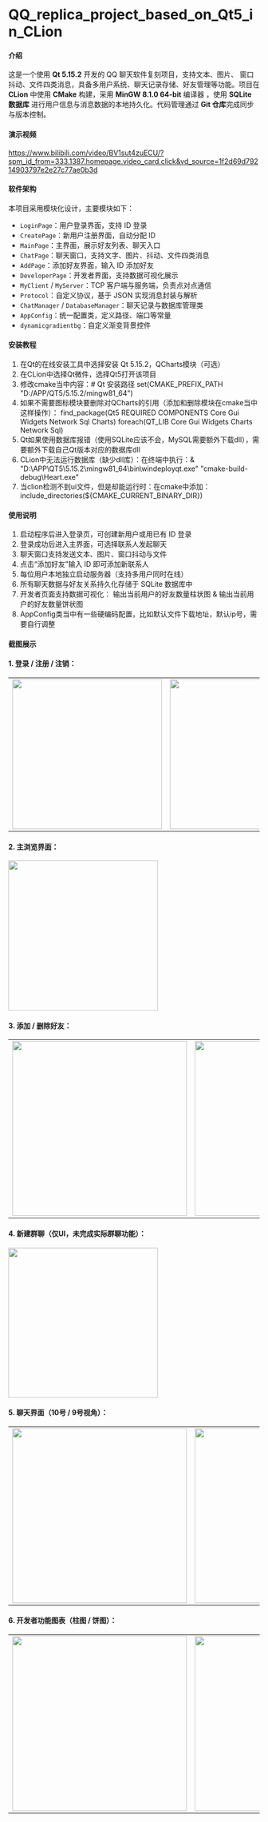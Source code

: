 # QQ_replica_project_based_on_Qt5_in_CLion

#### 介绍
这是一个使用 **Qt 5.15.2** 开发的 QQ 聊天软件复刻项目，支持文本、图片、
窗口抖动、文件四类消息，具备多用户系统、聊天记录存储、好友管理等功能。项目在
**CLion** 中使用 **CMake** 构建，采用 **MinGW 8.1.0 64-bit** 编译器
，使用 **SQLite 数据库** 进行用户信息与消息数据的本地持久化。代码管理通过
**Git 仓库**完成同步与版本控制。

#### 演示视频
https://www.bilibili.com/video/BV1sut4zuECU/?spm_id_from=333.1387.homepage.video_card.click&vd_source=1f2d69d79214903797e2e27c77ae0b3d

#### 软件架构
本项目采用模块化设计，主要模块如下：

- `LoginPage`：用户登录界面，支持 ID 登录
- `CreatePage`：新用户注册界面，自动分配 ID
- `MainPage`：主界面，展示好友列表、聊天入口
- `ChatPage`：聊天窗口，支持文字、图片、抖动、文件四类消息
- `AddPage`：添加好友界面，输入 ID 添加好友
- `DeveloperPage`：开发者界面，支持数据可视化展示
- `MyClient` / `MyServer`：TCP 客户端与服务端，负责点对点通信
- `Protocol`：自定义协议，基于 JSON 实现消息封装与解析
- `ChatManager` / `DatabaseManager`：聊天记录与数据库管理类
- `AppConfig`：统一配置类，定义路径、端口等常量
- `dynamicgradientbg`：自定义渐变背景控件



#### 安装教程

1. 在Qt的在线安装工具中选择安装 Qt 5.15.2，QCharts模块（可选）
2. 在CLion中选择Qt微件，选择Qt5打开该项目
3. 修改cmake当中内容：# Qt 安装路径  set(CMAKE_PREFIX_PATH "D:/APP/QT5/5.15.2/mingw81_64")
4. 如果不需要图标模块要删除对QCharts的引用（添加和删除模块在cmake当中这样操作）：
   find_package(Qt5 REQUIRED COMPONENTS Core Gui Widgets Network Sql Charts)
   foreach(QT_LIB Core Gui Widgets Charts Network Sql)
5. Qt如果使用数据库报错（使用SQLite应该不会，MySQL需要额外下载dll），需要额外下载自己Qt版本对应的数据库dll
6. CLion中无法运行数据库（缺少dll库）：在终端中执行：& "D:\APP\QT5\5.15.2\mingw81_64\bin\windeployqt.exe" "cmake-build-debug\Heart.exe"
7. 当clion检测不到ui文件，但是却能运行时：在cmake中添加：include_directories(${CMAKE_CURRENT_BINARY_DIR})

#### 使用说明

1.  启动程序后进入登录页，可创建新用户或用已有 ID 登录
2.  登录成功后进入主界面，可选择联系人发起聊天
3.  聊天窗口支持发送文本、图片、窗口抖动与文件
4.  点击“添加好友”输入 ID 即可添加新联系人
5.  每位用户本地独立启动服务器（支持多用户同时在线）
6.  所有聊天数据与好友关系持久化存储于 SQLite 数据库中
7.  开发者页面支持数据可视化： 输出当前用户的好友数量柱状图 & 输出当前用户的好友数量饼状图
8.  AppConfig类当中有一些硬编码配置，比如默认文件下载地址，默认ip号，需要自行调整

#### 截图展示

<h4>1. 登录 / 注册 / 注销：</h4>
<table>
  <tr>
    <td><img src="https://github.com/user-attachments/assets/27c71930-26f0-49a5-93b2-c6f3a9e8b0e4" width="300"/></td>
    <td><img src="https://github.com/user-attachments/assets/93403ed9-14e1-4f3b-88ce-9088b20104f5" width="300"/></td>
    <td><img src="https://github.com/user-attachments/assets/09a594d7-ab94-48d4-bfe6-1180ffd7e041" width="300"/></td>
  </tr>
</table>

<h4>2. 主浏览界面：</h4>
<img src="https://github.com/user-attachments/assets/a093e128-3064-4fb6-9591-25ee3017025d" width="300"/>

<h4>3. 添加 / 删除好友：</h4>
<table>
  <tr>
    <td><img src="https://github.com/user-attachments/assets/d07633d7-ab67-4c2e-b3fb-b866e036fc87" width="350"/></td>
    <td><img src="https://github.com/user-attachments/assets/f45762b8-25d1-4a4d-8a1b-f674d885f5a7" width="350"/></td>
  </tr>
</table>

<h4>4. 新建群聊（仅UI，未完成实际群聊功能）：</h4>
<img src="https://github.com/user-attachments/assets/664e1225-61ba-4ef8-acd5-dfbf535ff04b" width="300"/>

<h4>5. 聊天界面（10号 / 9号视角）：</h4>
<table>
  <tr>
    <td><img src="https://github.com/user-attachments/assets/d14114d7-542e-4078-a47c-8b36f52ac0d9" width="350"/></td>
    <td><img src="https://github.com/user-attachments/assets/3727dbe4-ccb7-43cf-8c4c-d769fc25e8ba" width="350"/></td>
  </tr>
</table>

<h4>6. 开发者功能图表（柱图 / 饼图）：</h4>
<table>
  <tr>
    <td><img src="https://github.com/user-attachments/assets/feb9c859-6512-4bc5-9e84-ed258b276f9b" width="350"/></td>
    <td><img src="https://github.com/user-attachments/assets/812d70ed-e9e8-4222-badc-84d5d59952ec" width="350"/></td>
  </tr>
</table>



